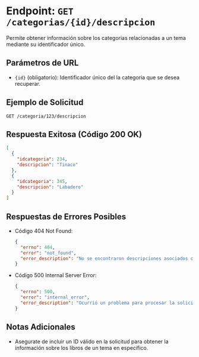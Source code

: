 # Endpoint: `GET /categorias/{id}/descripcion`

Permite obtener información sobre los categorias relacionadas a un tema mediante su
identificador único.

## Parámetros de URL
- `{id}` (obligatorio): Identificador único del la categoria  que se desea recuperar.

## Ejemplo de Solicitud
```http
GET /categoria/123/descripcion
```

## Respuesta Exitosa (Código 200 OK)
```json
[
  {
    "idcategoria": 234,
    "descripcion": "Tinaco"
  },
  {
    "idcategoria": 345,
    "descripcion": "Labadero"
  }
]
```

## Respuestas de Errores Posibles
- Código 404 Not Found:

  ```json
  {
    "errno": 404,
    "error": "not_found",
    "error_description": "No se encontraron descripciones asociados con la categoria {id}."
  }
  ```

- Código 500 Internal Server Error:
  ```json
  {
    "errno": 500,
    "error": "internal_error",
    "error_description": "Ocurrió un problema para procesar la solicitud"
  }
  ``` 

## Notas Adicionales

- Asegurate de incluir un ID válido en la solicitud para obtener la información
  sobre los libros de un tema en específico.